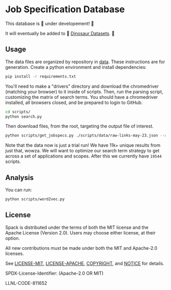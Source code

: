 # Job Specification Database

This database is 🚧️ under developement! 🚧️

It will eventually be added to 🥑️ [Dinosaur Datasets](https://vsoch.github.io/datasets/). 🥑️

## Usage

The data files are organized by repository in [data](data). These instructions are for generation. Create a python environment and install dependencies:

```bash
pip install -r requirements.txt
```

You'll need to make a "drivers" directory and download the chromedriver (matching your browser) to it inside of scripts. Then, run the parsing script, customizing the matrix of search terms. You should have a chromedriver installed, all browsers closed, and be prepared to login to GitHub.

```bash
cd scripts/
python search.py
```

Then download files, from the root, targeting the output file of interest.

```bash
python scripts/get_jobspecs.py ./scripts/data/raw-links-may-23.json --outdir ./data
```

Note that the data now is just a trial run! We have 11k+ unique results from just that, wowza.
We will want to optimize our search term strategy to get across a set of applications and scopes. After this we currently have `19544` scripts.

## Analysis

You can run:

```bash
python scripts/word2vec.py
```


## License

Spack is distributed under the terms of both the MIT license and the
Apache License (Version 2.0). Users may choose either license, at their
option.

All new contributions must be made under both the MIT and Apache-2.0
licenses.

See [LICENSE-MIT](https://github.com/spack/spack/blob/develop/LICENSE-MIT),
[LICENSE-APACHE](https://github.com/spack/spack/blob/develop/LICENSE-APACHE),
[COPYRIGHT](https://github.com/spack/spack/blob/develop/COPYRIGHT), and
[NOTICE](https://github.com/spack/spack/blob/develop/NOTICE) for details.

SPDX-License-Identifier: (Apache-2.0 OR MIT)

LLNL-CODE-811652

